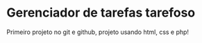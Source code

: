 # Gerenciador de tarefas tarefoso
 Primeiro projeto no git e github, projeto usando html, css e php!
